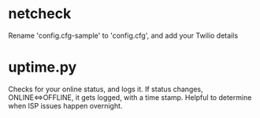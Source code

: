 # netcheck
Rename 'config.cfg-sample' to 'config.cfg', and add your Twilio details

# uptime.py
Checks for your online status, and logs it.
If status changes, ONLINE<=>OFFLINE, it gets logged, with a time stamp.
Helpful to determine when ISP issues happen overnight.
